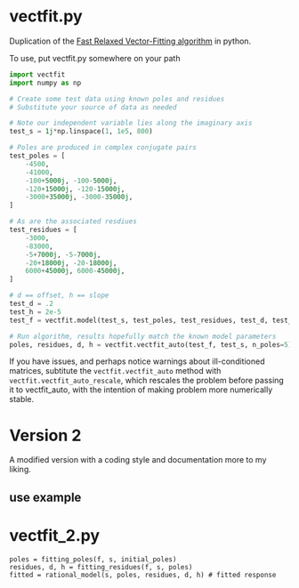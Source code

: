 vectfit.py
==========

Duplication of the [Fast Relaxed Vector-Fitting algorithm](http://www.sintef.no/Projectweb/VECTFIT/) in python.

To use, put vectfit.py somewhere on your path

```python
import vectfit
import numpy as np

# Create some test data using known poles and residues
# Substitute your source of data as needed

# Note our independent variable lies along the imaginary axis
test_s = 1j*np.linspace(1, 1e5, 800)

# Poles are produced in complex conjugate pairs
test_poles = [
    -4500,
    -41000,
    -100+5000j, -100-5000j,
    -120+15000j, -120-15000j,
    -3000+35000j, -3000-35000j,
]

# As are the associated resdiues
test_residues = [
    -3000,
    -83000,
    -5+7000j, -5-7000j,
    -20+18000j, -20-18000j,
    6000+45000j, 6000-45000j,
]

# d == offset, h == slope
test_d = .2
test_h = 2e-5
test_f = vectfit.model(test_s, test_poles, test_residues, test_d, test_h)

# Run algorithm, results hopefully match the known model parameters
poles, residues, d, h = vectfit.vectfit_auto(test_f, test_s, n_poles=5)
```

If you have issues, and perhaps notice warnings about ill-conditioned matrices,
subtitute the `vectfit.vectfit_auto` method with `vectfit.vectfit_auto_rescale`,
which rescales the problem before passing it to vectfit_auto, with the intention
of making problem more numerically stable.

# Version 2

A modified version with a coding style and documentation more to my liking.

## use example

vectfit_2.py
==========
```
poles = fitting_poles(f, s, initial_poles)
residues, d, h = fitting_residues(f, s, poles)
fitted = rational_model(s, poles, residues, d, h) # fitted response
```
